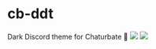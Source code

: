 # cb-ddt
Dark Discord theme for Chaturbate 🥵
![](https://media.discordapp.net/attachments/687375350459793437/687375433011953718/cb-ddt1.png?width=879&height=547)
![](https://media.discordapp.net/attachments/687375350459793437/687375464771092537/cb-ddt2.png?width=879&height=547)
